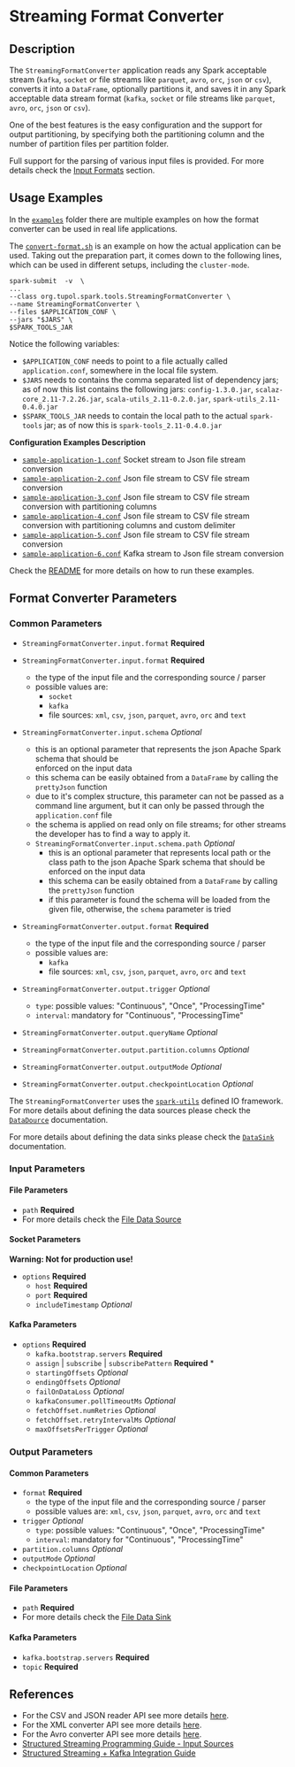 # Streaming Format Converter


## Description

The `StreamingFormatConverter` application reads any Spark acceptable stream (`kafka`, `socket` or 
file streams like `parquet`, `avro`, `orc`, `json` or `csv`), converts it into a `DataFrame`, 
optionally partitions it, and saves it in any Spark acceptable data stream format 
(`kafka`, `socket` or file streams like `parquet`, `avro`, `orc`, `json` or `csv`).

One of the best features is the easy configuration and the support for output partitioning, by 
specifying both the partitioning column and the number of partition files per partition folder.

Full support for the parsing of various input files is provided.
For more details check the [Input Formats](#input-formats) section.


## Usage Examples

In the [`examples`](examples/streaming-format-converter) folder there are multiple examples on 
how the format converter can be used in real life applications.

The [`convert-format.sh`](examples/streaming-format-converter/convert-format.sh) is an example on 
how the actual application can be used.
Taking out the preparation part, it comes down to the following lines, which can be used in
different setups, including the `cluster-mode`.

```
spark-submit  -v  \
...
--class org.tupol.spark.tools.StreamingFormatConverter \
--name StreamingFormatConverter \
--files $APPLICATION_CONF \
--jars "$JARS" \
$SPARK_TOOLS_JAR
```

Notice the following variables:
- `$APPLICATION_CONF` needs to point to a file actually called `application.conf`, somewhere in 
  the local file system.
- `$JARS` needs to contains the comma separated list of dependency jars; as of now this list
  contains the following jars:
  `config-1.3.0.jar`, `scalaz-core_2.11-7.2.26.jar`, `scala-utils_2.11-0.2.0.jar`, 
  `spark-utils_2.11-0.4.0.jar`
- `$SPARK_TOOLS_JAR` needs to contain the local path to the actual `spark-tools` jar; as of now 
  this is `spark-tools_2.11-0.4.0.jar`

**Configuration Examples Description**

- [`sample-application-1.conf`](examples/streaming-format-converter/sample-application-1.conf)
Socket stream to Json file stream conversion
- [`sample-application-2.conf`](examples/streaming-format-converter/sample-application-2.conf)
Json file stream to CSV file stream conversion
- [`sample-application-3.conf`](examples/streaming-format-converter/sample-application-3.conf)
Json file stream to CSV file stream conversion with partitioning columns
- [`sample-application-4.conf`](examples/streaming-format-converter/sample-application-4.conf)
Json file stream to CSV file stream conversion with partitioning columns and custom delimiter
- [`sample-application-5.conf`](examples/streaming-format-converter/sample-application-5.conf)
Json file stream to CSV file stream conversion
- [`sample-application-6.conf`](examples/streaming-format-converter/sample-application-6.conf)
Kafka stream to Json file stream conversion

Check the [README](examples/streaming-format-converter/README.md) for more details on how to run
these examples.

## Format Converter Parameters

### Common Parameters

- `StreamingFormatConverter.input.format` **Required**

- `StreamingFormatConverter.input.format` **Required**
  - the type of the input file and the corresponding source / parser
  - possible values are: 
    - `socket`
    - `kafka`
    - file sources: `xml`, `csv`, `json`, `parquet`, `avro`, `orc` and `text`
- `StreamingFormatConverter.input.schema` *Optional*
  - this is an optional parameter that represents the json Apache Spark schema that should be   
    enforced on the input data
  - this schema can be easily obtained from a `DataFrame` by calling the `prettyJson` function
  - due to it's complex structure, this parameter can not be passed as a command line argument, 
    but it can only be passed through the `application.conf` file
  - the schema is applied on read only on file streams; for other streams the developer has to 
    find a way to apply it.    
  - `StreamingFormatConverter.input.schema.path` *Optional*
    - this is an optional parameter that represents local path or the class path to the json 
      Apache Spark schema that should be enforced on the input data
    - this schema can be easily obtained from a `DataFrame` by calling the `prettyJson` function
    - if this parameter is found the schema will be loaded from the given file, otherwise, 
      the `schema` parameter is tried
- `StreamingFormatConverter.output.format` **Required**
  - the type of the input file and the corresponding source / parser
  - possible values are: 
    - `kafka`
    - file sources: `xml`, `csv`, `json`, `parquet`, `avro`, `orc` and `text`
- `StreamingFormatConverter.output.trigger` *Optional*
   - `type`: possible values: "Continuous", "Once", "ProcessingTime" 
   - `interval`: mandatory for "Continuous", "ProcessingTime" 
- `StreamingFormatConverter.output.queryName` *Optional*
- `StreamingFormatConverter.output.partition.columns` *Optional*
- `StreamingFormatConverter.output.outputMode` *Optional*
- `StreamingFormatConverter.output.checkpointLocation` *Optional*

The `StreamingFormatConverter` uses the [`spark-utils`](https://github.com/tupol/spark-utils/) defined IO framework.
For more details about defining the data sources please check the
[`DataDource`](https://github.com/tupol/spark-utils/blob/master/docs/data-source.md) documentation.

For more details about defining the data sinks please check the
[`DataSink`](https://github.com/tupol/spark-utils/blob/master/docs/data-sink.md) documentation.


### Input Parameters

#### File Parameters

- `path` **Required**
-  For more details check the [File Data Source](file-data-source.md#configuration-parameters)
   
#### Socket Parameters

**Warning: Not for production use!**

- `options` **Required**
  - `host` **Required**
  - `port` **Required**
  - `includeTimestamp` *Optional* 
   
#### Kafka Parameters

- `options` **Required**
  - `kafka.bootstrap.servers` **Required** 
  - `assign` | `subscribe` | `subscribePattern` **Required** * 
  - `startingOffsets` *Optional* 
  - `endingOffsets` *Optional* 
  - `failOnDataLoss` *Optional* 
  - `kafkaConsumer.pollTimeoutMs` *Optional* 
  - `fetchOffset.numRetries` *Optional* 
  - `fetchOffset.retryIntervalMs` *Optional* 
  - `maxOffsetsPerTrigger` *Optional* 


### Output Parameters

#### Common Parameters

- `format` **Required**
  - the type of the input file and the corresponding source / parser
  - possible values are:  `xml`, `csv`, `json`, `parquet`, `avro`, `orc` and `text`
- `trigger` *Optional*
   - `type`: possible values: "Continuous", "Once", "ProcessingTime" 
   - `interval`: mandatory for "Continuous", "ProcessingTime" 
- `partition.columns` *Optional*
- `outputMode` *Optional*
- `checkpointLocation` *Optional*
  
#### File Parameters

- `path` **Required**
-  For more details check the [File Data Sink](file-data-sink.md#configuration-parameters)
  
#### Kafka Parameters

- `kafka.bootstrap.servers` **Required** 
- `topic` **Required** 


## References

- For the CSV and JSON reader API see more details [here](https://spark.apache.org/docs/2.1.1/api/java/org/apache/spark/sql/DataFrameReader.html).
- For the XML converter API see more details [here](https://github.com/databricks/spark-xml).
- For the Avro converter API see more details [here](https://github.com/databricks/spark-avro).
- [Structured Streaming Programming Guide - Input Sources](https://spark.apache.org/docs/latest/structured-streaming-programming-guide.html#input-sources)
- [Structured Streaming + Kafka Integration Guide](https://spark.apache.org/docs/latest/structured-streaming-kafka-integration.html)
